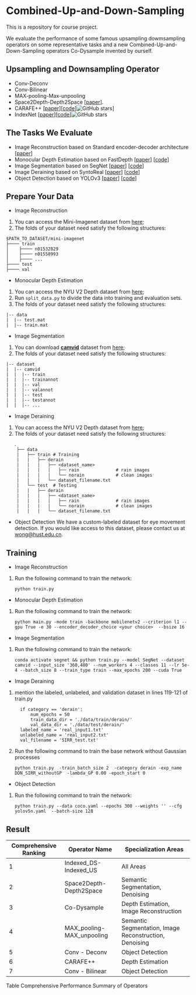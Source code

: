# Combined-Up-and-Down-Sampling

This is a repository for course project.

We evaluate the performance of some famous upsampling dowmsampling operators on some representative tasks and a new Combined-Up-and-Down-Sampling operators Co-Dysample invented by ourself.



## Upsampling and Downsampling Operator
- Conv-Deconv
- Conv-Bilinear
- MAX-pooling-Max-unpooling
- Space2Depth-Depth2Space  [[paper](https://www.cv-foundation.org/openaccess/content_cvpr_2016/papers/Shi_Real-Time_Single_Image_CVPR_2016_paper.pdf)].
- CARAFE++ [[paper](https://arxiv.org/pdf/2012.04733.pdf)][[code](https://github.com/open-mmlab/mmdetection)]![GitHub stars](http://img.shields.io/github/stars/open-mmlab/mmdetection.svg?logo=github&label=Stars)]
- IndexNet [[paper](https://arxiv.org/pdf/1908.09895v2.pdf)][[code](https://github.com/poppinace/indexnet_matting)]![GitHub stars](http://img.shields.io/github/stars/poppinace/indexnet_matting.svg?logo=github&label=Stars)


## The Tasks We Evaluate
- Image Reconstruction based on Standard encoder-decoder architecture [[paper](https://arxiv.org/pdf/1908.09895v2.pdf)]
- Monocular Depth Estimation based on FastDepth [[paper](https://arxiv.org/pdf/1903.03273)] [[code](https://github.com/dwofk/fast-depth)]
- Image Segmentation based on SegNet [[paper](https://arxiv.org/pdf/1511.00561)] [[code](https://github.com/xiaoyufenfei/Efficient-Segmentation-Networks)]
- Image Deraining based on SyntoReal [[paper](https://arxiv.org/pdf/2006.05580)] [[code](https://github.com/rajeevyasarla/Syn2Real)]
- Object Detection based on YOLOv3 [[paper](https://arxiv.org/abs/1804.02767)] [[code](https://github.com/ultralytics/yolov3)]


## Prepare Your Data
- Image Reconstruction 
1. You can access the Mini-Imagenet dataset  from [here](https://lyy.mpi-inf.mpg.de/mtl/download/Lmzjm9tX.html); 
2. The folds of your dataset need satisfy the following structures: 

````
$PATH_TO_DATASET/mini-imagenet
├──── train
│    ├──── n01532829
│    ├──── n01558993
│    ├──── ...
├──── test
├──── val
````
- Monocular Depth Estimation 
1. You can access the NYU V2 Depth dataset from [here](http://horatio.cs.nyu.edu/mit/silberman/nyu_depth_v2/nyu_depth_v2_labeled.mat);
2. Run `split_data.py` to divide the data into training and evaluation sets.
3. The folds of your dataset need satisfy the following structures: 

```
|-- data
|  |-- test.mat
|  |-- train.mat

```

- Image Segmentation
1. You can download [**camvid**](http://mi.eng.cam.ac.uk/research/projects/VideoRec/CamVid/) dataset from [here](https://github.com/alexgkendall/SegNet-Tutorial/tree/master/CamVid);
2. The folds of your dataset need satisfy the following structures: 

```
|-- dataset
|  |-- camvid
|  |  |-- train
|  |  |-- trainannot
|  |  |-- val
|  |  |-- valannot
|  |  |-- test
|  |  |-- testannot
|  |  |-- ...

```

- Image Deraining
1. You can access the NYU V2 Depth dataset from [here](https://pan.baidu.com/s/1SR7yULy0VZ_JZ4Vawqs7gg#list/path=%2F?qq-pf-to=pcqq.c2c);
2. The folds of your dataset need satisfy the following structures: 

```
   .
    ├── data 
    |   ├── train # Training  
    |   |   ├── derain        
    |   |   |   ├── <dataset_name>   
    |   |   |   |   ├── rain              # rain images 
    |   |   |   |   └── norain            # clean images
    |   |   |   └── dataset_filename.txt
    |   └── test  # Testing
    |   |   ├── derain         
    |   |   |   ├── <dataset_name>          
    |   |   |   |   ├── rain              # rain images 
    |   |   |   |   └── norain            # clean images
    |   |   |   └── dataset_filename.txt

```
- Object Detection
We have a custom-labeled dataset for eye movement detection. If you would like access to this dataset, please contact us at [wong@hust.edu.cn](mailto:wong@hust.edu.cn).

## Training
- Image Reconstruction
1. Run the following command to train the network:
     ```
    python train.py
     ```
  
- Monocular Depth Estimation
1. Run the following command to train the network:
     ```
    python main.py -mode train -backbone mobilenetv2 --criterion l1 --gpu True -e 30 --encoder_decoder_choice <your choice>  --bsize 16
     ```
- Image Segmentation
1. Run the following command to train the network:
     ```
     conda activate segnet && python train.py --model SegNet --dataset camvid --input_size '360,480' --num_workers 4 --classes 11 --lr 5e-4 --batch_size 8 --train_type train --max_epochs 200 --cuda True
     ```
- Image Deraining
1. mention the labeled, unlabeled, and validation dataset in lines 119-121 of train.py
     ```
       if category == 'derain':
           num_epochs = 50
           train_data_dir = './data/train/derain/'
           val_data_dir = './data/test/derain/'
       labeled_name = 'real_input1.txt'
       unlabeled_name = 'real_input2.txt'
       val_filename = 'SIRR_test.txt'
    ``` 
2. Run the following command to train the base network without Gaussian processes
    ```
    python train.py  -train_batch_size 2  -category derain -exp_name DDN_SIRR_withoutGP  -lambda_GP 0.00 -epoch_start 0
    ```
- Object Detection
1. Run the following command to train the network:
     ```
   python train.py --data coco.yaml --epochs 300 --weights '' --cfg yolov5n.yaml  --batch-size 128
     ```

## Result
| Comprehensive Ranking | Operator Name              | Specialization Areas            |
|-----------------------|----------------------------|----------------------------------|
| 1                     | Indexed_DS-Indexed_US      | All Areas                       |
| 2                     | Space2Depth-Depth2Space    | Semantic Segmentation, Denoising |
| 3                     | Co-Dysample                | Depth Estimation, Image Reconstruction |
| 4                     | MAX_pooling-MAX_unpooling  | Semantic Segmentation, Image Reconstruction, Denoising |
| 5                     | Conv - Deconv              | Object Detection                |
| 6                     | CARAFE++                   | Depth Estimation                |
| 7                     | Conv - Bilinear            | Object Detection                |

   Table  Comprehensive Performance Summary of Operators

